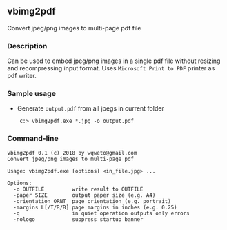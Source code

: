 ## vbimg2pdf
Convert jpeg/png images to multi-page pdf file

### Description

Can be used to embed jpeg/png images in a single pdf file without resizing and recompressing input format. Uses `Microsoft Print to PDF` printer as pdf writer.

### Sample usage

 - Generate `output.pdf` from all jpegs in current folder
```
    c:> vbimg2pdf.exe *.jpg -o output.pdf
```
### Command-line
```
vbimg2pdf 0.1 (c) 2018 by wqweto@gmail.com
Convert jpeg/png images to multi-page pdf

Usage: vbimg2pdf.exe [options] <in_file.jpg> ...

Options:
  -o OUTFILE         write result to OUTFILE
  -paper SIZE        output paper size (e.g. A4)
  -orientation ORNT  page orientation (e.g. portrait)
  -margins L[/T/R/B] page margins in inches (e.g. 0.25)
  -q                 in quiet operation outputs only errors
  -nologo            suppress startup banner
```
